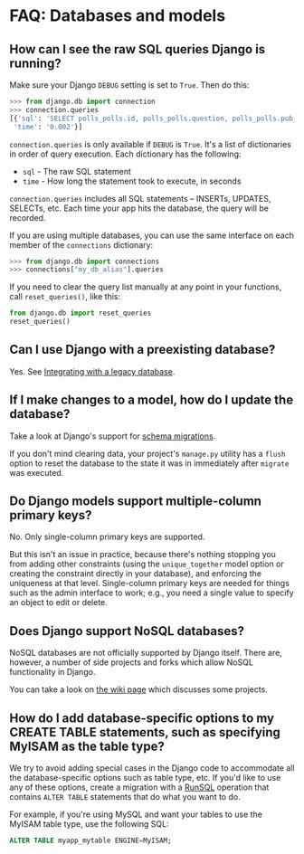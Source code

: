 # FAQ: Databases and models

## How can I see the raw SQL queries Django is running?

Make sure your Django `DEBUG` setting is set to `True`. Then do this:

```python
>>> from django.db import connection
>>> connection.queries
[{'sql': 'SELECT polls_polls.id, polls_polls.question, polls_polls.pub_date FROM polls_polls',
 'time': '0.002'}]
```

`connection.queries` is only available if `DEBUG` is `True`. It's a list of dictionaries in order of query execution. Each dictionary has the following:

- `sql` - The raw SQL statement
- `time` - How long the statement took to execute, in seconds

`connection.queries` includes all SQL statements – INSERTs, UPDATES, SELECTs, etc. Each time your app hits the database, the query will be recorded.

If you are using multiple databases, you can use the same interface on each member of the `connections` dictionary:

```python
>>> from django.db import connections
>>> connections["my_db_alias"].queries
```

If you need to clear the query list manually at any point in your functions, call `reset_queries()`, like this:

```python
from django.db import reset_queries
reset_queries()
```

## Can I use Django with a preexisting database?

Yes. See [Integrating with a legacy database](../../howto/legacy-databases/).

## If I make changes to a model, how do I update the database?

Take a look at Django's support for [schema migrations](../../topics/migrations/#module-django.db.migrations).

If you don't mind clearing data, your project's `manage.py` utility has a `flush` option to reset the database to the state it was in immediately after `migrate` was executed.

## Do Django models support multiple-column primary keys?

No. Only single-column primary keys are supported.

But this isn't an issue in practice, because there's nothing stopping you from adding other constraints (using the `unique_together` model option or creating the constraint directly in your database), and enforcing the uniqueness at that level. Single-column primary keys are needed for things such as the admin interface to work; e.g., you need a single value to specify an object to edit or delete.

## Does Django support NoSQL databases?

NoSQL databases are not officially supported by Django itself. There are, however, a number of side projects and forks which allow NoSQL functionality in Django.

You can take a look on [the wiki page](https://code.djangoproject.com/wiki/NoSqlSupport) which discusses some projects.

## How do I add database-specific options to my CREATE TABLE statements, such as specifying MyISAM as the table type?

We try to avoid adding special cases in the Django code to accommodate all the database-specific options such as table type, etc. If you'd like to use any of these options, create a migration with a [RunSQL](../../ref/migration-operations/#django.db.migrations.operations.RunSQL) operation that contains `ALTER TABLE` statements that do what you want to do.

For example, if you're using MySQL and want your tables to use the MyISAM table type, use the following SQL:

```sql
ALTER TABLE myapp_mytable ENGINE=MyISAM;
```